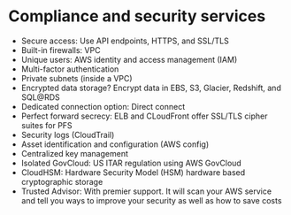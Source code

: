 # Compliance and security services

- Secure access: Use API endpoints, HTTPS, and SSL/TLS
- Built-in firewalls: VPC
- Unique users: AWS identity and access management (IAM)
- Multi-factor authentication
- Private subnets (inside a VPC)
- Encrypted data storage? Encrypt data in EBS, S3, Glacier, Redshift, and SQL@RDS
- Dedicated connection option: Direct connect
- Perfect forward secrecy: ELB and CLoudFront offer SSL/TLS cipher suites for PFS
- Security logs (CloudTrail)
- Asset identification and configuration (AWS config)
- Centralized key management
- Isolated GovCloud: US ITAR regulation using AWS GovCloud
- CloudHSM: Hardware Security Model (HSM) hardware based cryptographic storage
- Trusted Advisor: With premier support. It will scan your AWS service and tell you ways to improve your security as well as how to save costs